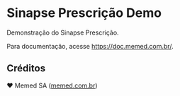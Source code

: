 # Sinapse Prescrição Demo

Demonstração do Sinapse Prescrição.

Para documentação, acesse <https://doc.memed.com.br/>.

## Créditos

:heart: Memed SA ([memed.com.br](https://memed.com.br))
